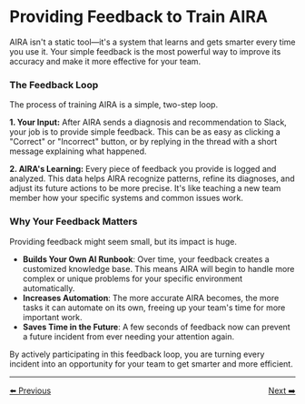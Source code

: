 # Providing Feedback to Train AIRA

AIRA isn't a static tool—it's a system that learns and gets smarter every time you use it. Your simple feedback is the most powerful way to improve its accuracy and make it more effective for your team.

### The Feedback Loop

The process of training AIRA is a simple, two-step loop.

**1. Your Input:**
After AIRA sends a diagnosis and recommendation to Slack, your job is to provide simple feedback. This can be as easy as clicking a "Correct" or "Incorrect" button, or by replying in the thread with a short message explaining what happened.

**2. AIRA's Learning:**
Every piece of feedback you provide is logged and analyzed. This data helps AIRA recognize patterns, refine its diagnoses, and adjust its future actions to be more precise. It's like teaching a new team member how your specific systems and common issues work.

### Why Your Feedback Matters

Providing feedback might seem small, but its impact is huge.

* **Builds Your Own AI Runbook**: Over time, your feedback creates a customized knowledge base. This means AIRA will begin to handle more complex or unique problems for your specific environment automatically.
* **Increases Automation**: The more accurate AIRA becomes, the more tasks it can automate on its own, freeing up your team's time for more important work.
* **Saves Time in the Future**: A few seconds of feedback now can prevent a future incident from ever needing your attention again.

By actively participating in this feedback loop, you are turning every incident into an opportunity for your team to get smarter and more efficient.

---
<div style="display: flex; justify-content: space-between;">
  <a href="using-slack.md">⬅️ Previous</a>
  <a href="../features/ai-diagnostics.md">Next ➡️</a>
</div>